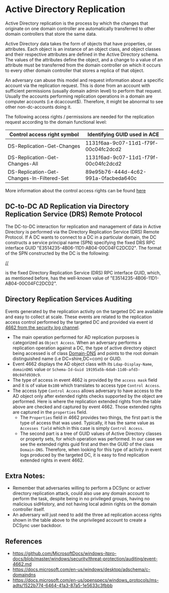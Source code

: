 # Active Directory Replication

Active Directory replication is the process by which the changes that originate on one domain controller are automatically transferred to other domain controllers that store the same data.

Active Directory data takes the form of objects that have properties, or attributes. Each object is an instance of an object class, and object classes and their respective attributes are defined in the Active Directory schema. The values of the attributes define the object, and a change to a value of an attribute must be transferred from the domain controller on which it occurs to every other domain controller that stores a replica of that object.

An adversary can abuse this model and request information about a specific account via the replication request. This is done from an account with sufficient permissions (usually domain admin level) to perform that request. Usually the accounts performing replication operations in a domain are computer accounts (i.e dcaccount$). Therefore, it might be abnormal to see other non-dc-accounts doing it.

The following access rights / permissions are needed for the replication request according to the domain functional level:

| Control access right symbol | Identifying GUID used in ACE |
|-----------------------------|------------------------------|
| DS-Replication-Get-Changes | 1131f6aa-9c07-11d1-f79f-00c04fc2dcd2 |
| DS-Replication-Get-Changes-All | 1131f6ad-9c07-11d1-f79f-00c04fc2dcd2 |
| DS-Replication-Get-Changes-In-Filtered-Set | 89e95b76-444d-4c62-991a-0facbeda640c |

More information about the control access rights can be found [here](https://docs.microsoft.com/en-us/openspecs/windows_protocols/ms-adts/1522b774-6464-41a3-87a5-1e5633c3fbbb)

## DC-to-DC AD Replication via Directory Replication Service (DRS) Remote Protocol

The DC-to-DC interaction for replication and management of data in Active Directory is performed via the Directory Replication Service (DRS) Remote Protocol. If A DC wants to connect to a DC in a particular domain, the DC constructs a service principal name (SPN) specifying the fixed DRS RPC interface GUID "E3514235-4B06-11D1-AB04-00C04FC2DCD2". The format of the SPN constructed by the DC is the following:

[<DRS interface GUID>/<DSA GUID>/<DNS domain name>](https://docs.microsoft.com/en-us/openspecs/windows_protocols/ms-drsr/41efc56e-0007-4e88-bafe-d7af61efd91f)

[<DRS interface GUID>](https://docs.microsoft.com/en-us/openspecs/windows_protocols/ms-drsr/41efc56e-0007-4e88-bafe-d7af61efd91f) is the fixed Directory Replication Service (DRS) RPC interface GUID, which, as mentioned before, has the well-known value of "E3514235-4B06-11D1-AB04-00C04FC2DCD2".

## Directory Replication Services Auditing

Events generated by the replication activity on the targeted DC are available and easy to collect at scale. These events are related to the replication access control performed by the targeted DC and provided via event id [4662 from the security log channel](https://github.com/MicrosoftDocs/windows-itpro-docs/blob/master/windows/security/threat-protection/auditing/event-4662.md).

* The main operation performed for AD replication purposes is categorized as `Object Access`. When an adversary performs a replication operation against a DC, the type of active directory object being accessed is of class [Domain-DNS](https://docs.microsoft.com/en-us/windows/desktop/adschema/c-domaindns) and points to the root domain distinguished name (i.e DC=shire,DC=com) or GUID.
* Event 4662 displays the AD object class with its `Ldap-Display-Name`, `domainDNS` value or `Schema-Id-Guid 19195a5b-6da0-11d0-afd3-00c04fd930c9`.
* The type of access in event 4662 is provided by the `access mask` field and it is of value `0x100` which translates to access type `Control Access`.
* The access type `Control Access` allows adversary to have access to the AD object only after extended rights checks supported by the object are performed. Here is where the replication extended rights from the table above are checked and captured by event 4662. Those extended rights are captured in the `properties` field.
  * The `Properties` field in 4662 provides two things, the first part is the type of access that was used. Typically, it has the same value as `Accesses field` which in this case is simply `Control Access`.
  * The second part is a tree of GUID values of Active Directory classes or property sets, for which operation was performed. In our case we see the extended rights guid first and then the GUID of the class `Domain-DNS`. Therefore, when looking for this type of activity in event logs produced by the targeted DC, it is easy to find replication extended rights in event 4662.

## Extra Notes:

* Remember that adversaries willing to perform a DCSync or activer directory replication attack, could also use any domain account to perform the task, despite being in no privileged groups, having no malicious sidHistory, and not having local admin rights on the domain controller itself.
* An adversary will just need to add the three ad replication access rights shown in the table above to the unprivileged account to create a DCSync user backdoor.

## References

* https://github.com/MicrosoftDocs/windows-itpro-docs/blob/master/windows/security/threat-protection/auditing/event-4662.md
* https://docs.microsoft.com/en-us/windows/desktop/adschema/c-domaindns
* https://docs.microsoft.com/en-us/openspecs/windows_protocols/ms-adts/1522b774-6464-41a3-87a5-1e5633c3fbbb
